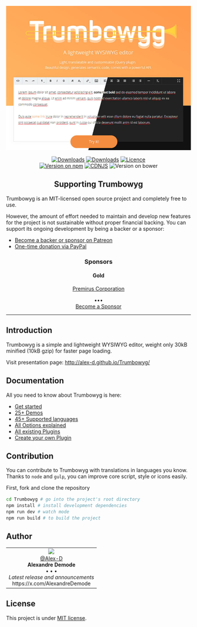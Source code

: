 <p align="center">
    <a href="http://alex-d.github.io/Trumbowyg/"><img src="banner.jpg" alt="" /></a>
</p>

<p align="center">
    <a href="https://bundlephobia.com/result?p=trumbowyg"><img src="https://img.shields.io/bundlephobia/minzip/trumbowyg.svg?style=for-the-badge" alt="Downloads" /></a>
    <a href="https://www.npmjs.com/package/trumbowyg"><img src="https://img.shields.io/npm/dm/trumbowyg.svg?color=blue&label=npm%20downloads&style=for-the-badge" alt="Downloads" /></a>
    <a href="https://github.com/Alex-D/Trumbowyg/blob/develop/LICENSE"><img src="https://img.shields.io/npm/l/trumbowyg.svg?color=blue&style=for-the-badge" alt="Licence" /></a>
    <br>
    <a href="https://www.npmjs.com/package/trumbowyg"><img src="https://img.shields.io/npm/v/trumbowyg.svg?color=blue&style=for-the-badge" alt="Version on npm" /></a>
    <a href="https://cdnjs.com/libraries/Trumbowyg"><img src="https://img.shields.io/cdnjs/v/Trumbowyg.svg?color=blue&style=for-the-badge" alt="CDNJS" /></a>
    <img src="https://img.shields.io/bower/v/trumbowyg.svg?color=blue&style=for-the-badge" alt="Version on bower" />
</p>


<h2 align="center">Supporting Trumbowyg</h2>

Trumbowyg is an MIT-licensed open source project and completely free to use.

However, the amount of effort needed to maintain and develop new features for
the project is not sustainable without proper financial backing.
You can support its ongoing development by being a backer or a sponsor:

- [Become a backer or sponsor on Patreon](https://www.patreon.com/alexandredemode)
- [One-time donation via PayPal](https://www.paypal.me/demodealexandre/20eur)

<h3 align="center">Sponsors</h3>

<h4 align="center">Gold</h4>

<p align="center">
    <a href="https://www.premirus.com/?ref=trumbowyg">Premirus Corporation</a>
</p>

<p align="center">
    &bull;&bull;&bull;<br>
    <a href="https://www.patreon.com/bePatron?c=1176005&rid=1940456">
        Become a Sponsor
    </a>
</p>

------------------------------------

## Introduction

Trumbowyg is a simple and lightweight WYSIWYG editor, weight only 30kB minified (10kB gzip) for faster page loading.

Visit presentation page: http://alex-d.github.io/Trumbowyg/


## Documentation

All you need to know about Trumbowyg is here:
- [Get started](https://alex-d.github.io/Trumbowyg/documentation/)
- [25+ Demos](https://alex-d.github.io/Trumbowyg/demos/)
- [45+ Supported languages](https://alex-d.github.io/Trumbowyg/#languages)
- [All Options explained](https://alex-d.github.io/Trumbowyg/documentation/#basic-options)
- [All existing Plugins](https://alex-d.github.io/Trumbowyg/documentation/plugins/)
- [Create your own Plugin](https://alex-d.github.io/Trumbowyg/documentation/plugins/#create-your-own)


## Contribution

You can contribute to Trumbowyg with translations in languages you know.
Thanks to `node` and `gulp`, you can improve core script, style or icons easily.

First, fork and clone the repository

```bash
cd Trumbowyg # go into the project's root directory
npm install # install development dependencies
npm run dev # watch mode
npm run build # to build the project
```

## Author

<table>
  <tr width="100%">
    <td align="center" width="100%">
      <a href="https://github.com/Alex-D">
        <img src="https://avatars2.githubusercontent.com/u/426843?s=150&v=4"><br>
        @Alex-D
      </a> <br>
      <strong>Alexandre Demode</strong><br>
      &bull; &bull; &bull;<br>
      <em>Latest release and announcements</em><br>
      https://x.com/AlexandreDemode
    </td>
  </tr>
</table>


## License

This project is under [MIT license](LICENSE).
